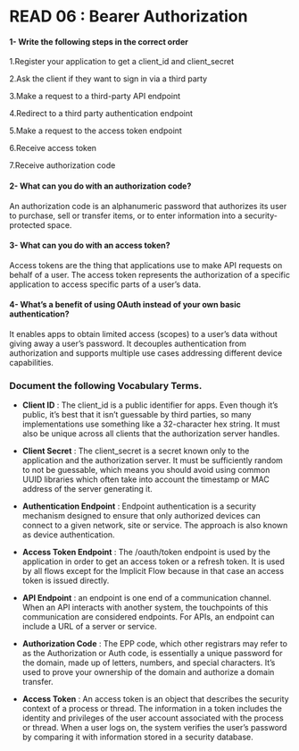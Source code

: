 # READ 06 : Bearer Authorization

#### 1- Write the following steps in the correct order

1.Register your application to get a client_id and client_secret

2.Ask the client if they want to sign in via a third party

3.Make a request to a third-party API endpoint

4.Redirect to a third party authentication endpoint

5.Make a request to the access token endpoint

6.Receive access token

7.Receive authorization code

#### 2- What can you do with an authorization code?
An authorization code is an alphanumeric password that authorizes its user to purchase, sell or transfer items, or to enter information into a security-protected space.

#### 3- What can you do with an access token?
Access tokens are the thing that applications use to make API requests on behalf of a user. The access token represents the authorization of a specific application to access specific parts of a user’s data.

#### 4- What’s a benefit of using OAuth instead of your own basic authentication?
It enables apps to obtain limited access (scopes) to a user’s data without giving away a user’s password. It decouples authentication from authorization and supports multiple use cases addressing different device capabilities.

### Document the following Vocabulary Terms.
* **Client ID** :  The client_id is a public identifier for apps. Even though it’s public, it’s best that it isn’t guessable by third parties, so many implementations use something like a 32-character hex string. It must also be unique across all clients that the authorization server handles.

* **Client Secret** : The client_secret is a secret known only to the application and the authorization server. It must be sufficiently random to not be guessable, which means you should avoid using common UUID libraries which often take into account the timestamp or MAC address of the server generating it.

* **Authentication Endpoint** : Endpoint authentication is a security mechanism designed to ensure that only authorized devices can connect to a given network, site or service. The approach is also known as device authentication.

* **Access Token Endpoint** : The /oauth/token endpoint is used by the application in order to get an access token or a refresh token. It is used by all flows except for the Implicit Flow because in that case an access token is issued directly.

* **API Endpoint** : an endpoint is one end of a communication channel. When an API interacts with another system, the touchpoints of this communication are considered endpoints. For APIs, an endpoint can include a URL of a server or service.

* **Authorization Code** : The EPP code, which other registrars may refer to as the Authorization or Auth code, is essentially a unique password for the domain, made up of letters, numbers, and special characters. It’s used to prove your ownership of the domain and authorize a domain transfer.

* **Access Token** : An access token is an object that describes the security context of a process or thread. The information in a token includes the identity and privileges of the user account associated with the process or thread. When a user logs on, the system verifies the user’s password by comparing it with information stored in a security database.

